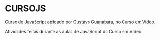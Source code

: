 # CURSOJS
Curso de JavaScript aplicado por Gustavo Guanabara, no Curso em Video.

Atividades feitas durante as aulas de JavaScript do Curso em Video
